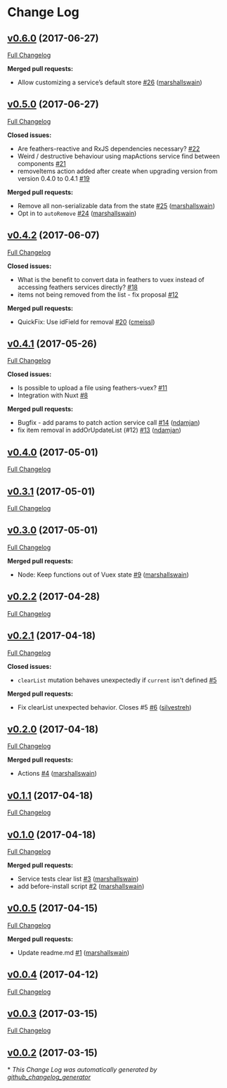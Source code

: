 # Change Log

## [v0.6.0](https://github.com/feathersjs/feathers-vuex/tree/v0.6.0) (2017-06-27)
[Full Changelog](https://github.com/feathersjs/feathers-vuex/compare/v0.5.0...v0.6.0)

**Merged pull requests:**

- Allow customizing a service’s default store [\#26](https://github.com/feathersjs/feathers-vuex/pull/26) ([marshallswain](https://github.com/marshallswain))

## [v0.5.0](https://github.com/feathersjs/feathers-vuex/tree/v0.5.0) (2017-06-27)
[Full Changelog](https://github.com/feathersjs/feathers-vuex/compare/v0.4.2...v0.5.0)

**Closed issues:**

- Are feathers-reactive and RxJS dependencies necessary? [\#22](https://github.com/feathersjs/feathers-vuex/issues/22)
- Weird / destructive behaviour using mapActions service find between components [\#21](https://github.com/feathersjs/feathers-vuex/issues/21)
- removeItems action added after create when upgrading version from version 0.4.0 to 0.4.1 [\#19](https://github.com/feathersjs/feathers-vuex/issues/19)

**Merged pull requests:**

- Remove all non-serializable data from the state [\#25](https://github.com/feathersjs/feathers-vuex/pull/25) ([marshallswain](https://github.com/marshallswain))
- Opt in to `autoRemove` [\#24](https://github.com/feathersjs/feathers-vuex/pull/24) ([marshallswain](https://github.com/marshallswain))

## [v0.4.2](https://github.com/feathersjs/feathers-vuex/tree/v0.4.2) (2017-06-07)
[Full Changelog](https://github.com/feathersjs/feathers-vuex/compare/v0.4.1...v0.4.2)

**Closed issues:**

- What is the benefit to convert data in feathers to vuex instead of accessing feathers services directly? [\#18](https://github.com/feathersjs/feathers-vuex/issues/18)
- items not being removed from the list - fix proposal [\#12](https://github.com/feathersjs/feathers-vuex/issues/12)

**Merged pull requests:**

- QuickFix: Use idField for removal [\#20](https://github.com/feathersjs/feathers-vuex/pull/20) ([cmeissl](https://github.com/cmeissl))

## [v0.4.1](https://github.com/feathersjs/feathers-vuex/tree/v0.4.1) (2017-05-26)
[Full Changelog](https://github.com/feathersjs/feathers-vuex/compare/v0.4.0...v0.4.1)

**Closed issues:**

- Is possible to upload a file using feathers-vuex? [\#11](https://github.com/feathersjs/feathers-vuex/issues/11)
- Integration with Nuxt [\#8](https://github.com/feathersjs/feathers-vuex/issues/8)

**Merged pull requests:**

- Bugfix - add params to patch action service call [\#14](https://github.com/feathersjs/feathers-vuex/pull/14) ([ndamjan](https://github.com/ndamjan))
- fix item removal in addOrUpdateList \(\#12\) [\#13](https://github.com/feathersjs/feathers-vuex/pull/13) ([ndamjan](https://github.com/ndamjan))

## [v0.4.0](https://github.com/feathersjs/feathers-vuex/tree/v0.4.0) (2017-05-01)
[Full Changelog](https://github.com/feathersjs/feathers-vuex/compare/v0.3.1...v0.4.0)

## [v0.3.1](https://github.com/feathersjs/feathers-vuex/tree/v0.3.1) (2017-05-01)
[Full Changelog](https://github.com/feathersjs/feathers-vuex/compare/v0.3.0...v0.3.1)

## [v0.3.0](https://github.com/feathersjs/feathers-vuex/tree/v0.3.0) (2017-05-01)
[Full Changelog](https://github.com/feathersjs/feathers-vuex/compare/v0.2.2...v0.3.0)

**Merged pull requests:**

- Node: Keep functions out of Vuex state [\#9](https://github.com/feathersjs/feathers-vuex/pull/9) ([marshallswain](https://github.com/marshallswain))

## [v0.2.2](https://github.com/feathersjs/feathers-vuex/tree/v0.2.2) (2017-04-28)
[Full Changelog](https://github.com/feathersjs/feathers-vuex/compare/v0.2.1...v0.2.2)

## [v0.2.1](https://github.com/feathersjs/feathers-vuex/tree/v0.2.1) (2017-04-18)
[Full Changelog](https://github.com/feathersjs/feathers-vuex/compare/v0.2.0...v0.2.1)

**Closed issues:**

- `clearList` mutation behaves unexpectedly if `current` isn't defined [\#5](https://github.com/feathersjs/feathers-vuex/issues/5)

**Merged pull requests:**

- Fix clearList unexpected behavior. Closes \#5 [\#6](https://github.com/feathersjs/feathers-vuex/pull/6) ([silvestreh](https://github.com/silvestreh))

## [v0.2.0](https://github.com/feathersjs/feathers-vuex/tree/v0.2.0) (2017-04-18)
[Full Changelog](https://github.com/feathersjs/feathers-vuex/compare/v0.1.1...v0.2.0)

**Merged pull requests:**

- Actions [\#4](https://github.com/feathersjs/feathers-vuex/pull/4) ([marshallswain](https://github.com/marshallswain))

## [v0.1.1](https://github.com/feathersjs/feathers-vuex/tree/v0.1.1) (2017-04-18)
[Full Changelog](https://github.com/feathersjs/feathers-vuex/compare/v0.1.0...v0.1.1)

## [v0.1.0](https://github.com/feathersjs/feathers-vuex/tree/v0.1.0) (2017-04-18)
[Full Changelog](https://github.com/feathersjs/feathers-vuex/compare/v0.0.5...v0.1.0)

**Merged pull requests:**

- Service tests clear list [\#3](https://github.com/feathersjs/feathers-vuex/pull/3) ([marshallswain](https://github.com/marshallswain))
- add before-install script [\#2](https://github.com/feathersjs/feathers-vuex/pull/2) ([marshallswain](https://github.com/marshallswain))

## [v0.0.5](https://github.com/feathersjs/feathers-vuex/tree/v0.0.5) (2017-04-15)
[Full Changelog](https://github.com/feathersjs/feathers-vuex/compare/v0.0.4...v0.0.5)

**Merged pull requests:**

- Update readme.md [\#1](https://github.com/feathersjs/feathers-vuex/pull/1) ([marshallswain](https://github.com/marshallswain))

## [v0.0.4](https://github.com/feathersjs/feathers-vuex/tree/v0.0.4) (2017-04-12)
[Full Changelog](https://github.com/feathersjs/feathers-vuex/compare/v0.0.3...v0.0.4)

## [v0.0.3](https://github.com/feathersjs/feathers-vuex/tree/v0.0.3) (2017-03-15)
[Full Changelog](https://github.com/feathersjs/feathers-vuex/compare/v0.0.2...v0.0.3)

## [v0.0.2](https://github.com/feathersjs/feathers-vuex/tree/v0.0.2) (2017-03-15)


\* *This Change Log was automatically generated by [github_changelog_generator](https://github.com/skywinder/Github-Changelog-Generator)*